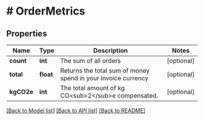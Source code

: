 # # OrderMetrics

## Properties

Name | Type | Description | Notes
------------ | ------------- | ------------- | -------------
**count** | **int** | The sum of all orders | [optional]
**total** | **float** | Returns the total sum of money spend in your invoice currency | [optional]
**kgCO2e** | **int** | The total amount of kg CO&lt;sub&gt;2&lt;/sub&gt;e compensated. | [optional]

[[Back to Model list]](../../README.md#models) [[Back to API list]](../../README.md#endpoints) [[Back to README]](../../README.md)
